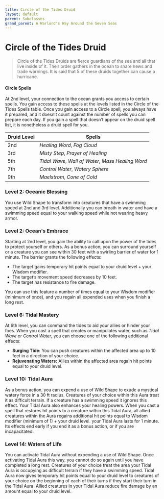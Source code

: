 ```yaml
---
title: Circle of the Tides Druid
layout: default
parent: Subclasses
grand_parent: A Warlord's Way Around the Seven Seas
---
```

# Circle of the Tides Druid
> Circle of the Tides Druids are fierce guardians of the sea and all that live inside of it. Their order gathers in the ocean to share news and trade warnings. It is said that 5 of these druids together can cause a hurricane.

#### Circle Spells

At 2nd level, your connection to the ocean grants you access to certain spells. You gain access to these spells at the levels listed in the Circle of the Tides Spells table. Once you gain access to a Circle spell, you always have it prepared, and it doesn’t count against the number of spells you can prepare each day. If you gain a spell that doesn’t appear on the druid spell list, it is nonetheless a druid spell for you.

| Druid Level | Spells                            |
| ----------- | --------------------------------- |
| 2nd         | _Healing Word_, _Fog Cloud_       |
| 3rd         | _Misty Step_, _Prayer of Healing_ |
| 5th         | _Tidal Wave_, _Wall of Water_, _Mass Healing Word_     |
| 7th         | _Control Water_, _Watery Sphere_  |
| 9th         | _Maelstrom_, _Cone of Cold_       |
### Level 2: Oceanic Blessing
You use Wild Shape to transform into creatures that have a swimming speed at 2nd and 3rd level. Additionally you can breath in water and have a swimming speed equal to your walking speed while not wearing heavy armor.

### Level 2: Ocean's Embrace
Starting at 2nd level, you gain the ability to call upon the power of the tides to protect yourself or others. As a bonus action, you can surround yourself or a creature you can see within 30 feet with a swirling barrier of water for 1 minute. The barrier grants the following effects:

- The target gains temporary hit points equal to your druid level + your Wisdom modifier.
- The target’s movement speed decreases by 10 feet.
- The target has resistance to fire damage.

You can use this feature a number of times equal to your Wisdom modifier (minimum of once), and you regain all expended uses when you finish a long rest.

### Level 6: Tidal Mastery

At 6th level, you can command the tides to aid your allies or hinder your foes. When you cast a spell that creates or manipulates water, such as _Tidal Wave_ or _Control Water_, you can choose one of the following additional effects:

- **Surging Tide:** You can push creatures within the affected area up to 10 feet in a direction of your choice.
- **Rejuvenating Waters:** Allies within the affected area regain hit points equal to your druid level.

### Level 10: Tidal Aura
As a bonus action, you can expend a use of Wild Shape to exude a mystical watery force in a 30 ft radius. Creatures of your choice within this Aura treat it as difficult terrain. If a creature has a swimming speed it ignores this effect. Your Tidal Aura also enhances your healing powers. When you cast a spell that restores hit points to a creature within this Tidal Aura, all allied creatures within the Aura regains additional hit points equal to Wisdom modifier (minimum of 1) + your druid level. your Tidal Aura lasts for 1 minute. Its effects end early  if you end it as a bonus action, or if you are incapacitated.

### Level 14: Waters of Life
You can activate Tidal Aura without expending a use of Wild Shape. Once activating Tidal Aura this way, you cannot do so again until you have completed a long rest. Creatures of your choice treat the area your Tidal Aura is occupying as difficult terrain if they have a swimming speed.  Tidal Aura now gives temporary hit points equal to your druid level to creatures of your choice on the beginning of each of their turns if they start their turn in the Tidal Aura. Allied creatures in your Tidal Aura reduce fire damage by an amount equal to your druid level.
